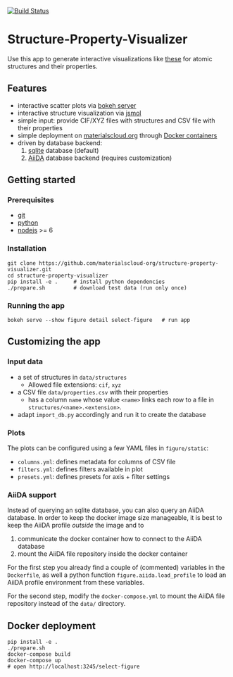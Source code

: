 [![Build Status](https://github.com/materialscloud-org/structure-property-visualizer/workflows/ci/badge.svg)](https://github.com/materialscloud-org/structure-property-visualizer/actions)

# Structure-Property-Visualizer

Use this app to generate interactive visualizations like [these](https://www.materialscloud.org/discover/cofs#mcloudHeader)
for atomic structures and their properties.

## Features

 * interactive scatter plots via [bokeh server](https://bokeh.pydata.org/en/1.0.4/)
 * interactive structure visualization via [jsmol](https://chemapps.stolaf.edu/jmol/docs/)
 * simple input: provide CIF/XYZ files with structures and CSV file with their properties
 * simple deployment on [materialscloud.org](https://www.materialscloud.org/discover/menu) through [Docker containers](http://docker.com)
 * driven by database backend:
   1. [sqlite](https://www.sqlite.org/index.html) database (default)
   1. [AiiDA](http://www.aiida.net/) database backend (requires customization)

## Getting started

### Prerequisites

 * [git](https://git-scm.com/)
 * [python](https://www.python.org/)
 * [nodejs](https://nodejs.org/en/) >= 6

### Installation

```
git clone https://github.com/materialscloud-org/structure-property-visualizer.git
cd structure-property-visualizer
pip install -e .     # install python dependencies
./prepare.sh         # download test data (run only once)
```

### Running the app

```
bokeh serve --show figure detail select-figure   # run app
```

## Customizing the app

### Input data
 * a set of structures in `data/structures`
   * Allowed file extensions: `cif`, `xyz`
 * a CSV file `data/properties.csv` with their properties
   * has a column `name` whose value `<name>` links each row to a file in `structures/<name>.<extension>`.
 * adapt `import_db.py` accordingly and run it to create the database

### Plots

The plots can be configured using a few YAML files in `figure/static`:
 * `columns.yml`: defines metadata for columns of CSV file
 * `filters.yml`: defines filters available in plot
 * `presets.yml`: defines presets for axis + filter settings

### AiiDA support

Instead of querying an sqlite database, you can also query an AiiDA database.
In order to keep the docker image size manageable, it is best to keep the AiiDA profile *outside* the image and to

 1. communicate the docker container how to connect to the AiiDA database
 2. mount the AiiDA file repository inside the docker container

For the first step you already find a couple of (commented) variables in the `Dockerfile`, as well a python function `figure.aiida.load_profile` to load an AiiDA profile environment from these variables.

For the second step, modify the `docker-compose.yml` to mount the AiiDA file repository instead of the `data/` directory.

## Docker deployment

```
pip install -e .
./prepare.sh
docker-compose build
docker-compose up
# open http://localhost:3245/select-figure
```
